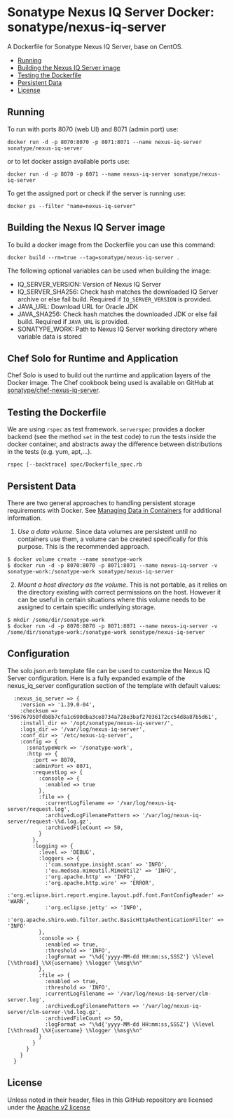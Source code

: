 <!--

  Copyright (c) 2017-present Sonatype, Inc.

  Licensed under the Apache License, Version 2.0 (the "License");
  you may not use this file except in compliance with the License.
  You may obtain a copy of the License at

        http://www.apache.org/licenses/LICENSE-2.0

  Unless required by applicable law or agreed to in writing, software
  distributed under the License is distributed on an "AS IS" BASIS,
  WITHOUT WARRANTIES OR CONDITIONS OF ANY KIND, either express or implied.
  See the License for the specific language governing permissions and
  limitations under the License.

-->

# Sonatype Nexus IQ Server Docker: sonatype/nexus-iq-server

A Dockerfile for Sonatype Nexus IQ Server, base on CentOS.

* [Running](#running)
* [Building the Nexus IQ Server image](#building-the-nexus-iq-server-image)
* [Testing the Dockerfile](#testing-the-dockerfile)
* [Persistent Data](#persistent-data)
* [License](#license)

## Running

To run with ports 8070 (web UI) and 8071 (admin port) use:

    docker run -d -p 8070:8070 -p 8071:8071 --name nexus-iq-server sonatype/nexus-iq-server

or to let docker assign available ports use:

    docker run -d -p 8070 -p 8071 --name nexus-iq-server sonatype/nexus-iq-server

To get the assigned port or check if the server is running use:

    docker ps --filter "name=nexus-iq-server"

## Building the Nexus IQ Server image

To build a docker image from the Dockerfile you can use this command:

    docker build --rm=true --tag=sonatype/nexus-iq-server .

The following optional variables can be used when building the image:

- IQ_SERVER_VERSION: Version of Nexus IQ Server
- IQ_SERVER_SHA256: Check hash matches the downloaded IQ Server archive or else fail build. Required if `IQ_SERVER_VERSION` is provided.
- JAVA_URL: Download URL for Oracle JDK
- JAVA_SHA256: Check hash matches the downloaded JDK or else fail build. Required if `JAVA_URL` is provided.
- SONATYPE_WORK: Path to Nexus IQ Server working directory where variable data is stored

## Chef Solo for Runtime and Application

Chef Solo is used to build out the runtime and application layers of the Docker image. The Chef cookbook being used is available
on GitHub at [sonatype/chef-nexus-iq-server](https://github.com/sonatype/chef-nexus-iq-server).

## Testing the Dockerfile

We are using `rspec` as test framework. `serverspec` provides a docker backend (see the method `set` in the test code)
 to run the tests inside the docker container, and abstracts away the difference between distributions in the tests
 (e.g. yum, apt,...).

    rspec [--backtrace] spec/Dockerfile_spec.rb

## Persistent Data

There are two general approaches to handling persistent storage requirements
with Docker. See [Managing Data in Containers](https://docs.docker.com/engine/tutorials/dockervolumes/)
for additional information.

  1. *Use a data volume*.  Since data volumes are persistent
  until no containers use them, a volume can be created specifically for
  this purpose.  This is the recommended approach.  

  ```
  $ docker volume create --name sonatype-work
  $ docker run -d -p 8070:8070 -p 8071:8071 --name nexus-iq-server -v sonatype-work:/sonatype-work sonatype/nexus-iq-server
  ```

  2. *Mount a host directory as the volume*.  This is not portable, as it
  relies on the directory existing with correct permissions on the host.
  However it can be useful in certain situations where this volume needs
  to be assigned to certain specific underlying storage.  

  ```
  $ mkdir /some/dir/sonatype-work
  $ docker run -d -p 8070:8070 -p 8071:8071 --name nexus-iq-server -v /some/dir/sonatype-work:/sonatype-work sonatype/nexus-iq-server
  ```

## Configuration

The solo.json.erb template file can be used to customize the Nexus IQ Server configuration. Here is a fully expanded
example of the nexus_iq_server configuration section of the template with default values:

```
  :nexus_iq_server => {
    :version => '1.39.0-04',
    :checksum => '596767950fdb8b7cfa1c690dba3ce8734a728e3baf27036172cc54d8a87b5d61',
    :install_dir => '/opt/sonatype/nexus-iq-server/',
    :logs_dir => '/var/log/nexus-iq-server',
    :conf_dir => '/etc/nexus-iq-server',
    :config => {
      :sonatypeWork => '/sonatype-work',
      :http => {
        :port => 8070,
        :adminPort => 8071,
        :requestLog => {
          :console => {
            :enabled => true
          },
          :file => {
            :currentLogFilename => '/var/log/nexus-iq-server/request.log',
            :archivedLogFilenamePattern => '/var/log/nexus-iq-server/request-\%d.log.gz',
            :archivedFileCount => 50,
          }
        },
        :logging => {
          :level => 'DEBUG',
          :loggers => {
            :'com.sonatype.insight.scan' => 'INFO',
            :'eu.medsea.mimeutil.MimeUtil2' => 'INFO',
            :'org.apache.http' => 'INFO',
            :'org.apache.http.wire' => 'ERROR',
            :'org.eclipse.birt.report.engine.layout.pdf.font.FontConfigReader' => 'WARN',
            :'org.eclipse.jetty' => 'INFO',
            :'org.apache.shiro.web.filter.authc.BasicHttpAuthenticationFilter' => 'INFO'
          },
          :console => {
            :enabled => true,
            :threshold => 'INFO',
            :logFormat => "\%d{'yyyy-MM-dd HH:mm:ss,SSSZ'} \%level [\%thread] \%X{username} \%logger \%msg\%n"
          },
          :file => {
            :enabled => true,
            :threshold => 'INFO',
            :currentLogFilename => '/var/log/nexus-iq-server/clm-server.log',
            :archivedLogFilenamePattern => '/var/log/nexus-iq-server/clm-server-\%d.log.gz',
            :archivedFileCount => 50,
            :logFormat => "\%d{'yyyy-MM-dd HH:mm:ss,SSSZ'} \%level [\%thread] \%X{username} \%logger \%msg\%n"
          }
        }
      }
    }
  }
```

## License

Unless noted in their header, files in this GitHub repository are licensed under the [Apache v2 license](LICENSE)
